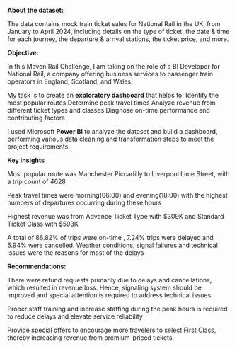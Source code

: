 **About the dataset:**

The data contains mock train ticket sales for National Rail in the UK, from January to April 2024, including details on the type of ticket, the date & time for each journey, the departure & arrival stations, the ticket price, and more.

**Objective:**

In this Maven Rail Challenge, I am taking on the role of a BI Developer for National Rail, a company offering business services to passenger train operators in England, Scotland, and Wales.

My task is to create an **exploratory dashboard** that helps to:
Identify the most popular routes
Determine peak travel times
Analyze revenue from different ticket types and classes
Diagnose on-time performance and contributing factors

I used Microsoft **Power BI** to analyze the dataset and build a dashboard, performing various data cleaning and transformation steps to meet the project requirements.


**Key insights**

Most popular route was Manchester Piccadilly to Liverpool Lime Street, with a trip count of 4628


Peak travel times were morning(06:00) and evening(18:00) with the highest numbers of departures occurring during these hours


Highest revenue was from Advance Ticket Type with $309K and Standard Ticket Class with $593K


A total of  86.82% of trips were on-time , 7.24% trips were delayed and 5.94% were cancelled. Weather conditions, signal failures and technical issues were the reasons for most of the delays


**Recommendations:**


There were refund requests primarily due to delays and cancellations, which resulted in revenue loss. Hence, signaling system should be improved and special attention is required to address technical issues


Proper staff training and increase staffing during the peak hours is required to reduce delays and elevate service reliability


Provide special offers to encourage more travelers to select First Class, thereby increasing revenue from premium-priced tickets.
